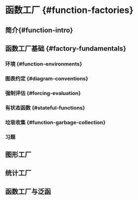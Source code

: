 # 函数工厂 {#function-factories}

## 简介{#function-intro}

## 函数工厂基础 {#factory-fundamentals}

### 环境 {#function-environments}

### 图表约定 {#diagram-conventions}

### 强制评估 {#forcing-evaluation}

### 有状态函数 {#stateful-functions}

### 垃圾收集 {#function-garbage-collection}

### 习题

## 图形工厂

## 统计工厂

## 函数工厂与泛函
